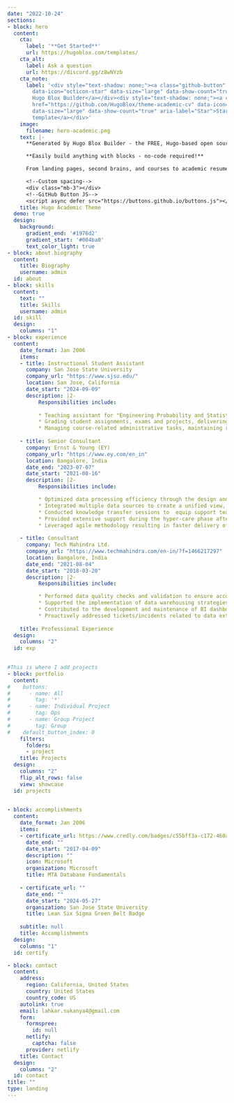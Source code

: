 ```yaml
---
date: "2022-10-24"
sections:
- block: hero
  content:
    cta:
      label: '**Get Started**'
      url: https://hugoblox.com/templates/
    cta_alt:
      label: Ask a question
      url: https://discord.gg/z8wNYzb
    cta_note:
      label: '<div style="text-shadow: none;"><a class="github-button" href="https://github.com/HugoBlox/hugo-blox-builder"
        data-icon="octicon-star" data-size="large" data-show-count="true" aria-label="Star">Star
        Hugo Blox Builder</a></div><div style="text-shadow: none;"><a class="github-button"
        href="https://github.com/HugoBlox/theme-academic-cv" data-icon="octicon-star"
        data-size="large" data-show-count="true" aria-label="Star">Star the Academic
        template</a></div>'
    image:
      filename: hero-academic.png
    text: |-
      **Generated by Hugo Blox Builder - the FREE, Hugo-based open source website builder trusted by 500,000+ sites.**

      **Easily build anything with blocks - no-code required!**

      From landing pages, second brains, and courses to academic resumés, conferences, and tech blogs.

      <!--Custom spacing-->
      <div class="mb-3"></div>
      <!--GitHub Button JS-->
      <script async defer src="https://buttons.github.io/buttons.js"></script>
    title: Hugo Academic Theme
  demo: true
  design:
    background:
      gradient_end: '#1976d2'
      gradient_start: '#004ba0'
      text_color_light: true
- block: about.biography
  content:
    title: Biography
    username: admin
  id: about
- block: skills
  content:
    text: ""
    title: Skills
    username: admin
  id: skill
  design:
    columns: "1"
- block: experience
  content:
    date_format: Jan 2006
    items:
    - title: Instructional Student Assistant
      company: San Jose State University
      company_url: "https://www.sjsu.edu/"
      location: San Jose, California
      date_start: "2024-09-09"
      description: |2-
          Responsibilities include:
          
          * Teaching assistant for "Engineering Probability and Statistics".
          * Grading student assignments, exams and projects, delivering feedback to aid in their academic development.
          * Managing course-related administrative tasks, maintaining records, supporting faculty research with data collection and literature reviews, and addressing student inquiries during office hours.
          
    - title: Senior Consultant
      company: Ernst & Young (EY)
      company_url: "https://www.ey.com/en_in"
      location: Bangalore, India
      date_end: "2023-07-07"
      date_start: "2021-08-16"
      description: |2-
          Responsibilities include:

          * Optimized data processing efficiency through the design and implementation of key SAP BI components and data flows.
          * Integrated multiple data sources to create a unified view, improving business operations and enhancing data integrity and reliability.
          * Conducted knowledge transfer sessions to  equip support teams with the necessary skills and insights. 
          * Provided extensive support during the hyper-care phase after successful GO-LIVE, ensuring a smooth transition.
          * Leveraged agile methodology resulting in faster delivery of BI solutions.
          
    - title: Consultant
      company: Tech Mahindra Ltd.
      company_url: "https://www.techmahindra.com/en-in/?f=1466217297"
      location: Bangalore, India
      date_end: "2021-08-04"
      date_start: "2018-03-20"
      description: |2-
          Responsibilities include:

          * Performed data quality checks and validation to ensure accurate data reporting for business intelligence solutions.
          * Supported the implementation of data warehousing strategies to optimize data storage and retrieval, streamlining data integration and accessibility.
          * Contributed to the development and maintenance of BI dashboards, enhancing data visibility.
          * Proactively addressed tickets/incidents related to data extractions, data load failures, and performance issues, mitigating risks and minimizing disruptions to business operations.
          
    title: Professional Experience
  design:
    columns: "2"
  id: exp
    

#This is where I add projects
- block: portfolio
  content:
#    buttons:
#      - name: All
#        tag: '*'
#      - name: Individual Project
#        tag: Ops
#      - name: Group Project
#        tag: Group
#    default_button_index: 0
    filters: 
      folders:
      - project
    title: Projects
  design:
    columns: "2"
    flip_alt_rows: false
    view: showcase
  id: projects

  
- block: accomplishments
  content:
    date_format: Jan 2006
    items:
    - certificate_url: https://www.credly.com/badges/c55bff3a-c172-460a-89d7-502e8951d3c1/public_url
      date_end: ""
      date_start: "2017-04-09"
      description: ""
      icon: Microsoft
      organization: Microsoft
      title: MTA Database Fundamentals
      
    - certificate_url: ""
      date_end: ""
      date_start: "2024-05-27"
      organization: San Jose State University
      title: Lean Six Sigma Green Belt Badge
   
    subtitle: null
    title: Accomplishments
  design:
    columns: "1"    
  id: certify

- block: contact
  content:
    address:
      region: California, United States
      country: United States
      country_code: US
    autolink: true
    email: lahkar.sukanya4@gmail.com
    form:
      formspree:
        id: null
      netlify:
        captcha: false
      provider: netlify
    title: Contact
  design:
    columns: "2"
  id: contact
title: ""
type: landing
---
```

